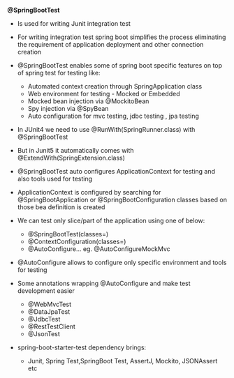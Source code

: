 **@SpringBootTest**

* Is used for writing Junit integration test
* For writing integration test spring boot simplifies the process eliminating the requirement of application deployment and other connection creation
* @SpringBootTest enables some of spring boot specific features on top of spring test for testing like:
  * Automated context creation through SpringApplication class
  * Web environment for testing - Mocked or Embedded
  * Mocked bean injection via @MockitoBean
  * Spy injection via @SpyBean
  * Auto configuration for mvc testing, jdbc testing , jpa testing

* In JUnit4 we need to use @RunWith(SpringRunner.class) with @SpringBootTest
* But in Junit5 it automatically comes with @ExtendWith(SpringExtension.class)


* @SpringBootTest auto configures ApplicationContext for testing and also tools used for testing
* ApplicationContext is configured by searching for @SpringBootApplication or @SpringBootConfiguration classes based on those bea definition is created


* We can test only slice/part of the application using one of below:
  * @SpringBootTest(classes=)
  * @ContextConfiguration(classes=)
  * @AutoConfigure...   eg. @AutoConfigureMockMvc

* @AutoConfigure allows to configure only specific environment and tools for testing


* Some annotations wrapping @AutoConfigure and make test development easier
  * @WebMvcTest
  * @DataJpaTest
  * @JdbcTest
  * @RestTestClient
  * @JsonTest


* spring-boot-starter-test dependency brings:
  * Junit, Spring Test,SpringBoot Test, AssertJ, Mockito, JSONAssert etc
